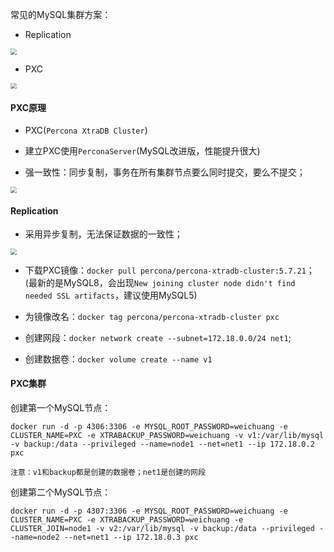 常见的MySQL集群方案：

* Replication

<img src="D:\Github\StudyNote\assets\docker-mysql-1.png" style="zoom:60%;" />

* PXC

<img src="D:\Github\StudyNote\assets\docker-mysql-2.png" style="zoom:60%;" />



#### PXC原理

* PXC(`Percona XtraDB Cluster`)

* 建立PXC使用`PerconaServer`(MySQL改进版，性能提升很大)

* 强一致性：同步复制，事务在所有集群节点要么同时提交，要么不提交；

  

<img src="D:\Github\StudyNote\assets\docker-mysql-3.png" style="zoom:60%;" />

#### Replication

* 采用异步复制，无法保证数据的一致性；

  

<img src="D:\Github\StudyNote\assets\docker-mysql-4.png" style="zoom:60%;" />



* 下载PXC镜像：`docker pull percona/percona-xtradb-cluster:5.7.21`；(最新的是MySQL8，会出现`New joining cluster node didn't find needed SSL artifacts`，建议使用MySQL5)
* 为镜像改名：`docker tag percona/percona-xtradb-cluster pxc`

* 创建网段：`docker network create --subnet=172.18.0.0/24 net1`;
* 创建数据卷：`docker volume create --name v1`

#### PXC集群



创建第一个MySQL节点：

```
docker run -d -p 4306:3306 -e MYSQL_ROOT_PASSWORD=weichuang -e CLUSTER_NAME=PXC -e XTRABACKUP_PASSWORD=weichuang -v v1:/var/lib/mysql -v backup:/data --privileged --name=node1 --net=net1 --ip 172.18.0.2 pxc

注意：v1和backup都是创建的数据卷；net1是创建的网段
```



创建第二个MySQL节点：

```
docker run -d -p 4307:3306 -e MYSQL_ROOT_PASSWORD=weichuang -e CLUSTER_NAME=PXC -e XTRABACKUP_PASSWORD=weichuang -e CLUSTER_JOIN=node1 -v v2:/var/lib/mysql -v backup:/data --privileged --name=node2 --net=net1 --ip 172.18.0.3 pxc
```









